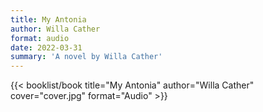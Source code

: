 ```yaml
---
title: My Antonia
author: Willa Cather
format: audio
date: 2022-03-31
summary: 'A novel by Willa Cather'
---
```


{{< booklist/book
title="My Antonia"
author="Willa Cather"
cover="cover.jpg"
format="Audio" >}}
